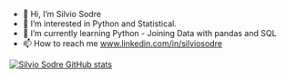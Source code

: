 - 👋 Hi, I’m Silvio Sodre
- 👀 I’m interested in Python and Statistical.
- 🌱 I’m currently learning  Python  - Joining Data with pandas and SQL
- 📫 How to reach me www.linkedin.com/in/silviosodre

[![Silvio Sodre GitHub stats](https://github-readme-stats.vercel.app/api?username=SilvioSodre13)](https://github.com/SilvioSodre13/Silvio_Sodre-readme-stats)



<!---
SilvioSodre13/SilvioSodre13 is a ✨ special ✨ repository because its `README.md` (this file) appears on your GitHub profile.
You can click the Preview link to take a look at your changes.
--->
